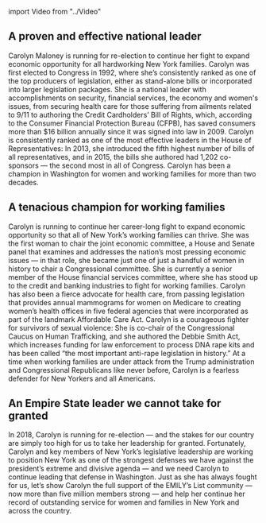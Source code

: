 import Video from "../Video"

## A proven and effective national leader

Carolyn Maloney is running for re-election to continue her fight to expand economic opportunity for all hardworking New York families. Carolyn was first elected to Congress in 1992, where she’s consistently ranked as one of the top producers of legislation, either as stand-alone bills or incorporated into larger legislation packages. She is a national leader with accomplishments on security, financial services, the economy and women's issues, from securing health care for those suffering from ailments related to 9/11 to authoring the Credit Cardholders’ Bill of Rights, which, according to the Consumer Financial Protection Bureau (CFPB), has saved consumers more than $16 billion annually since it was signed into law in 2009. Carolyn is consistently ranked as one of the most effective leaders in the House of Representatives: In 2013, she introduced the fifth highest number of bills of all representatives, and in 2015, the bills she authored had 1,202 co-sponsors — the second most in all of Congress. Carolyn has been a champion in Washington for women and working families for more than two decades.

## A tenacious champion for working families

Carolyn is running to continue her career-long fight to expand economic opportunity so that all of New York’s working families can thrive. She was the first woman to chair the joint economic committee, a House and Senate panel that examines and addresses the nation’s most pressing economic issues — in that role, she became just one of just a handful of women in history to chair a Congressional committee. She is currently a senior member of the House financial services committee, where she has stood up to the credit and banking industries to fight for working families. Carolyn has also been a fierce advocate for health care, from passing legislation that provides annual mammograms for women on Medicare to creating women’s health offices in five federal agencies that were incorporated as part of the landmark Affordable Care Act. Carolyn is a courageous fighter for survivors of sexual violence: She is co-chair of the Congressional Caucus on Human Trafficking, and she authored the Debbie Smith Act, which increases funding for law enforcement to process DNA rape kits and has been called “the most important anti-rape legislation in history.” At a time when working families are under attack from the Trump administration and Congressional Republicans like never before, Carolyn is a fearless defender for New Yorkers and all Americans.

## An Empire State leader we cannot take for granted

In 2018, Carolyn is running for re-election — and the stakes for our country are simply too high for us to take her leadership for granted. Fortunately, Carolyn and key members of New York’s legislative leadership are working to position New York as one of the strongest defenses we have against the president’s extreme and divisive agenda — and we need Carolyn to continue leading that defense in Washington. Just as she has always fought for us, let’s show Carolyn the full support of the EMILY’s List community — now more than five million members strong — and help her continue her record of outstanding service for women and families in New York and across the country.

